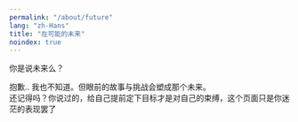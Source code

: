```yaml
---
permalink: "/about/future"
lang: "zh-Hans"
title: "在可能的未来"
noindex: true
---
```


你是说未来么？

抱歉.. 我也不知道。但眼前的故事与挑战会塑成那个未来。\
还记得吗？你说过的，给自己提前定下目标才是对自己的束缚，这个页面只是你迷茫的表现罢了
